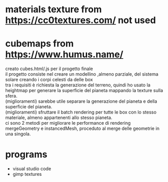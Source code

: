 
# materials texture from https://cc0textures.com/ not used
# cubemaps from https://www.humus.name/ 

 creato cubes.html/.js per il progetto finale  
 il progetto consiste nel creare un modellino ,almeno parziale, del sistema solare creando i corpi celesti da delle box  
 tra i requisiti è richiesta la generazione del terreno, quindi ho usato la heightmap per generare la superficie del pianeta mappando la texture sulla sfera.  
 (miglioramenti) sarebbe utile separare la generazione del pianeta e della superficie del pianeta.  
 (miglioramenti) sfruttare il batch rendering per tutte le box con lo stesso materiale, almeno appartenenti allo stesso pianeta.  
 ci sono 2 metodi per migliorare le performance di rendering mergeGeometry e instancedMesh, proceduto al merge delle geometrie in una singola.  




# programs
- visual studio code  
- gimp textures  